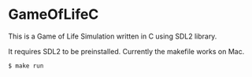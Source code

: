 # GameOfLifeC

This is a Game of Life Simulation written in C using SDL2 library.

It requires SDL2 to be preinstalled. Currently the makefile works on Mac.

```bash
$ make run
```
